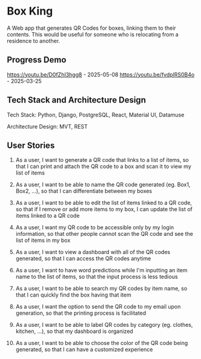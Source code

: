 # Box King
A Web app that generates QR Codes for boxes, linking them to their contents. This would be useful for someone who is relocating from a residence to another.

## Progress Demo
https://youtu.be/D0fZhI3hgg8 - 2025-05-08
https://youtu.be/fvdplRS0B4o - 2025-03-25

## Tech Stack and Architecture Design
Tech Stack: Python, Django, PostgreSQL, React, Material UI, Datamuse

Architecture Design: MVT, REST

## User Stories

1. As a user, I want to generate a QR code that links to a list of items, so that I can print and attach the QR code to a box and scan it to view my list of items

2. As a user, I want to be able to name the QR code generated (eg. Box1, Box2, ...), so that I can differentiate between my boxes

3. As a user, I want to be able to edit the list of items linked to a QR code, so that if I remove or add more items to my box, I can update the list of items linked to a QR code

4. As a user, I want my QR code to be accessible only by my login information, so that other people cannot scan the QR code and see the list of items in my box

5. As a user, I want to view a dashboard with all of the QR codes generated, so that I can access the QR codes anytime

6. As a user, I want to have word predictions while I'm inputting an item name to the list of items, so that the input process is less tedious

7. As a user, I want to be able to search my QR codes by item name, so that I can quickly find the box having that item

8. As a user, I want the option to send the QR code to my email upon generation, so that the printing process is facilitated

9. As a user, I want to be able to label QR codes by category (eg. clothes, kitchen, ...), so that my dashboard is organized

10. As a user, I want to be able to choose the color of the QR code being generated, so that I can have a customized experience

